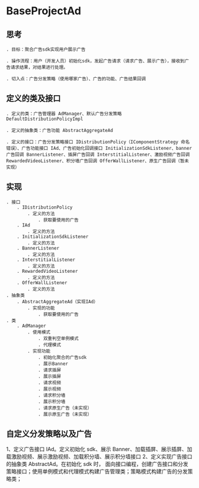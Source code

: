# BaseProjectAd
## 思考
    . 目标：聚合广告sdk实现用户展示广告

    . 操作流程：用户（开发人员）初始化sdk，发起广告请求（请求广告、展示广告），接收到广告请求结果，对结果进行处理。

    . 切入点：广告分发策略（使用哪家广告）、广告的功能、广告结果回调

## 定义的类及接口
    . 定义的类：广告管理器 AdManager、默认广告分发策略 DefaultDistributionPolicyImpl

    . 定义的抽象类：广告功能 AbstractAggregateAd

    . 定义的接口：广告分发策略接口 IDistributionPolicy（IComponentStrategy 命名错误）、广告功能接口 IAd、广告初始化回调接口 InitializationSdkListener、banner广告回调 BannerListener、插屏广告回调 InterstitialListener、激励视频广告回调 RewardedVideoListener、积分墙广告回调 OfferWallListener、原生广告回调（暂未实现）

## 实现
    . 接口
        . IDistributionPolicy
            . 定义的方法
                . 获取要使用的广告
        . IAd
            . 定义的方法
        . InitializationSdkListener
            . 定义的方法
        . BannerListener
            . 定义的方法
        . InterstitialListener
            . 定义的方法
        . RewardedVideoListener
            . 定义的方法
        . OfferWallListener
            . 定义的方法
    . 抽象类
        . AbstractAggregateAd（实现IAd）
            . 实现的功能
                . 获取要使用的广告
    . 类
        . AdManager
            . 使用模式
                . 双重判空单例模式
                . 代理模式
            . 实现功能
                . 初始化聚合的广告sdk
                . 展示Banner
                . 请求插屏
                . 展示插屏
                . 请求视频
                . 展示视频
                . 请求积分墙
                . 展示积分墙
                . 请求原生广告（未实现）
                . 展示原生广告（未实现）

## 自定义分发策略以及广告
1、定义广告接口 IAd。定义初始化 sdk、展示 Banner、加载插屏、展示插屏、加载激励视频、展示激励视频、加载积分墙、展示积分墙接口
2、定义实现广告接口的抽象类 AbstractAd。在初始化 sdk 时，
面向接口编程，创建广告接口和分发策略接口；使用单例模式和代理模式构建广告管理类；策略模式构建广告的分发策略类；
